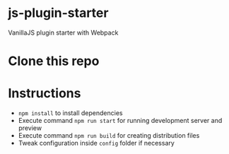 # js-plugin-starter
VanillaJS plugin starter with Webpack

# Clone this repo

# Instructions
- `npm install` to install dependencies
- Execute command `npm run start` for running development server and preview
- Execute command `npm run build` for creating distribution files
- Tweak configuration inside `config` folder if necessary
